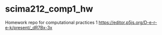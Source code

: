 # scima212_comp1_hw
Homework repo for computational practices 1
https://editor.p5js.org/D-e-r-e-k/present/_dR7Bx-3x
